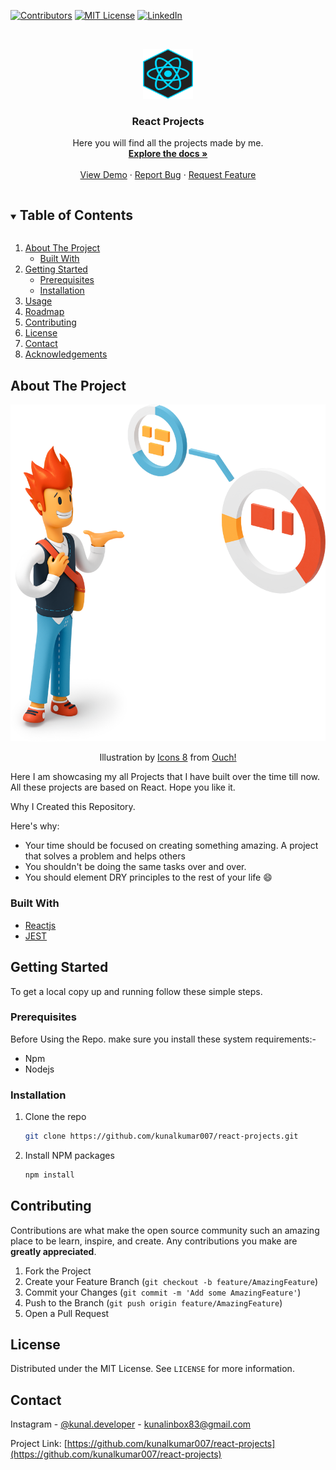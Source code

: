<!--
*** Thanks for checking out the Best-README-Template. If you have a suggestion
*** that would make this better, please fork the repo and create a pull request
*** or simply open an issue with the tag "enhancement".
*** Thanks again! Now go create something AMAZING! :D
***
***
***
*** To avoid retyping too much info. Do a search and replace for the following:
*** kunalkumar007, react-projects, kunal.developer, kunalinbox83@gmail.com, React Projects, Here you will find all the projects made by me.
-->

<!-- PROJECT SHIELDS -->
<!--
*** I'm using markdown "reference style" links for readability.
*** Reference links are enclosed in brackets [ ] instead of parentheses ( ).
*** See the bottom of this document for the declaration of the reference variables
*** for contributors-url, forks-url, etc. This is an optional, concise syntax you may use.
*** https://www.markdownguide.org/basic-syntax/#reference-style-links
-->

[![Contributors][contributors-shield]][contributors-url]
[![MIT License][license-shield]][license-url]
[![LinkedIn][linkedin-shield]][linkedin-url]

<!-- PROJECT LOGO -->
<br />
<p align="center">
  <a href="https://github.com/kunalkumar007/react-projects">
    <img src="./images/react.png" alt="Logo" width="80" height="80">
  </a>

  <h3 align="center">React Projects</h3>

  <p align="center">
    Here you will find all the projects made by me.
    <br />
    <a href="https://github.com/kunalkumar007/react-projects"><strong>Explore the docs »</strong></a>
    <br />
    <br />
    <a href="https://github.com/kunalkumar007/react-projects">View Demo</a>
    ·
    <a href="https://github.com/kunalkumar007/react-projects/issues">Report Bug</a>
    ·
    <a href="https://github.com/kunalkumar007/react-projects/issues">Request Feature</a>
  </p>
</p>

<!-- TABLE OF CONTENTS -->
<details open="open">
  <summary><h2 style="display: inline-block">Table of Contents</h2></summary>
  <ol>
    <li>
      <a href="#about-the-project">About The Project</a>
      <ul>
        <li><a href="#built-with">Built With</a></li>
      </ul>
    </li>
    <li>
      <a href="#getting-started">Getting Started</a>
      <ul>
        <li><a href="#prerequisites">Prerequisites</a></li>
        <li><a href="#installation">Installation</a></li>
      </ul>
    </li>
    <li><a href="#usage">Usage</a></li>
    <li><a href="#roadmap">Roadmap</a></li>
    <li><a href="#contributing">Contributing</a></li>
    <li><a href="#license">License</a></li>
    <li><a href="#contact">Contact</a></li>
    <li><a href="#acknowledgements">Acknowledgements</a></li>
  </ol>
</details>

<!-- ABOUT THE PROJECT -->

## About The Project

[![Product Name Screen Shot][product-screenshot]](https://kunalkumar007.gihtub.io)

<div align="center"> Illustration by <a href="https://icons8.com/illustrations/author/5c07e68d82bcbc0092519bb6">Icons 8</a> from <a href="https://icons8.com/illustrations">Ouch!</a></div>

Here I am showcasing my all Projects that I have built over the time till now. All these projects are based on React. Hope you like it.

Why I Created this Repository.

Here's why:

-   Your time should be focused on creating something amazing. A project that solves a problem and helps others
-   You shouldn't be doing the same tasks over and over.
-   You should element DRY principles to the rest of your life :smile:

### Built With

-   [Reactjs](https://reactjs.org/)
-   [JEST](https://jestjs.io/)

<!-- GETTING STARTED -->

## Getting Started

To get a local copy up and running follow these simple steps.

### Prerequisites

Before Using the Repo. make sure you install these system requirements:-

-   Npm
-   Nodejs

### Installation

1. Clone the repo
    ```sh
    git clone https://github.com/kunalkumar007/react-projects.git
    ```
2. Install NPM packages
    ```sh
    npm install
    ```

<!-- CONTRIBUTING -->

## Contributing

Contributions are what make the open source community such an amazing place to be learn, inspire, and create. Any contributions you make are **greatly appreciated**.

1. Fork the Project
2. Create your Feature Branch (`git checkout -b feature/AmazingFeature`)
3. Commit your Changes (`git commit -m 'Add some AmazingFeature'`)
4. Push to the Branch (`git push origin feature/AmazingFeature`)
5. Open a Pull Request

<!-- LICENSE -->

## License

Distributed under the MIT License. See `LICENSE` for more information.

<!-- CONTACT -->

## Contact

Instagram - [@kunal.developer](https://instagram.com/kunal.developer) - kunalinbox83@gmail.com

Project Link: [https://github.com/kunalkumar007/react-projects](https://github.com/kunalkumar007/react-projects)

<!-- ACKNOWLEDGEMENTS -->

<!-- MARKDOWN LINKS & IMAGES -->
<!-- https://www.markdownguide.org/basic-syntax/#reference-style-links -->

[contributors-shield]: https://img.shields.io/github/repo-size/kunalkumar007/react-projects?style=for-the-badge
[contributors-url]: https://github.com/kunalkumar007/react-projects/graphs/contributors
[license-shield]: https://img.shields.io/github/license/kunalkumar007/react-projects?style=for-the-badge
[license-url]: https://github.com/kunalkumar007/react-projects/blob/main/LICENSE
[linkedin-shield]: https://img.shields.io/badge/-LinkedIn-black.svg?style=for-the-badge&logo=linkedin&colorB=555
[linkedin-url]: https://linkedin.com/in/kunalkumar007
[product-screenshot]: ./images/banner.png
